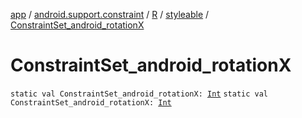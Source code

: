 [app](../../../index.md) / [android.support.constraint](../../index.md) / [R](../index.md) / [styleable](index.md) / [ConstraintSet_android_rotationX](./-constraint-set_android_rotation-x.md)

# ConstraintSet_android_rotationX

`static val ConstraintSet_android_rotationX: `[`Int`](https://kotlinlang.org/api/latest/jvm/stdlib/kotlin/-int/index.html)
`static val ConstraintSet_android_rotationX: `[`Int`](https://kotlinlang.org/api/latest/jvm/stdlib/kotlin/-int/index.html)